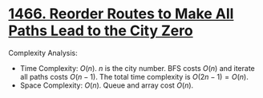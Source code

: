 # [1466. Reorder Routes to Make All Paths Lead to the City Zero](https://leetcode.com/problems/reorder-routes-to-make-all-paths-lead-to-the-city-zero/)


Complexity Analysis:

- Time Complexity: $O(n)$. $n$ is the city number. BFS costs $O(n)$ and iterate all paths costs  $O(n -1)$. The total time complexity is $O(2n-1)=O(n)$.
- Space Complexity: $O(n)$. Queue and array cost $O(n)$.

